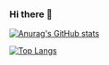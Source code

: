 ### Hi there 👋

[![Anurag's GitHub stats](https://github-readme-stats.vercel.app/api?username=ZainAmjad68&hide=stars&count_private=true&show_icons=true&theme=radical&hide_rank=true)](https://github.com/anuraghazra/github-readme-stats)

[![Top Langs](https://github-readme-stats.vercel.app/api/top-langs/?username=ZainAmjad68&layout=compact)](https://github.com/anuraghazra/github-readme-stats)

<!--
**ZainAmjad68/ZainAmjad68** is a ✨ _special_ ✨ repository because its `README.md` (this file) appears on your GitHub profile.

Here are some ideas to get you started:

- 🔭 I’m currently working on ...
- 🌱 I’m currently learning ...
- 👯 I’m looking to collaborate on ...
- 🤔 I’m looking for help with ...
- 💬 Ask me about ...
- 📫 How to reach me: ...
- 😄 Pronouns: ...
- ⚡ Fun fact: ...
-->
